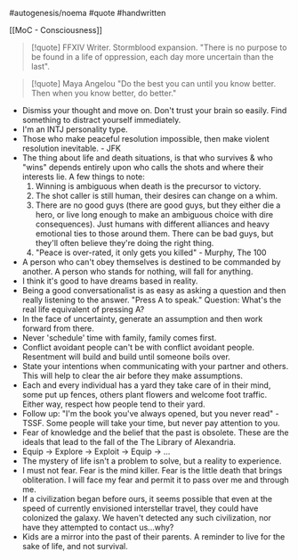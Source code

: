 #autogenesis/noema #quote #handwritten

[[MoC - Consciousness]]

> [!quote] FFXIV Writer. Stormblood expansion.
> "There is no purpose to be found in a life of oppression, each day more uncertain than the last". 

> [!quote] Maya Angelou
> "Do the best you can until you know better. Then when you know better, do better."

- Dismiss your thought and move on. Don't trust your brain so easily. Find something to distract yourself immediately.
- I'm an INTJ personality type.
- Those who make peaceful resolution impossible, then make violent resolution inevitable. - JFK
- The thing about life and death situations, is that who survives & who "wins" depends entirely upon who calls the shots and where their interests lie. A few things to note: 
	1. Winning is ambiguous when death is the precursor to victory. 
	2. The shot caller is still human, their desires can change on a whim. 
	3. There are no good guys (there are good guys, but they either die a hero, or live long enough to make an ambiguous choice with dire consequences). Just humans with different alliances and heavy emotional ties to those around them. There can be bad guys, but they'll often believe they're doing the right thing.
	4. "Peace is over-rated, it only gets you killed" - Murphy, The 100
- A person who can't obey themselves is destined to be commanded by another. A person who stands for nothing, will fall for anything. 
- I think it's good to have dreams based in reality.
- Being a good conversationalist is as easy as asking a question and then really listening to the answer. "Press A to speak." Question: What's the real life equivalent of pressing A?
- In the face of uncertainty, generate an assumption and then work forward from there.
- Never 'schedule' time with family, family comes first.
- Conflict avoidant people can't be with conflict avoidant people. Resentment will build and build until someone boils over. 
- State your intentions when communicating with your partner and others. This will help to clear the air before they make assumptions.
- Each and every individual has a yard they take care of in their mind, some put up fences, others plant flowers and welcome foot traffic. Either way, respect how people tend to their yard.
- Follow up: "I'm the book you've always opened, but you never read" - TSSF. Some people will take your time, but never pay attention to you. 
- Fear of knowledge and the belief that the past is obsolete. These are the ideals that lead to the fall of the The Library of Alexandria.
- Equip -> Explore -> Exploit -> Equip -> ...
- The mystery of life isn't a problem to solve, but a reality to experience.
- I must not fear. Fear is the mind killer. Fear is the little death that brings obliteration. I will face my fear and permit it to pass over me and through me.
- If a civilization began before ours, it seems possible that even at the speed of currently envisioned interstellar travel, they could have colonized the galaxy. We haven't detected any such civilization, nor have they attempted to contact us...why?
- Kids are a mirror into the past of their parents. A reminder to live for the sake of life, and not survival.